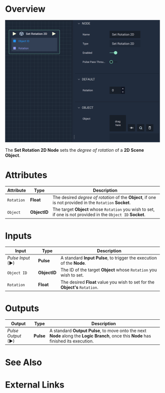 # Overview

![The Set Rotation 2D Node.](../../../.gitbook/assets/setrotationpixel.png)

The **Set Rotation 2D Node** sets the *degree of rotation* of a **2D Scene Object**.

# Attributes

|Attribute|Type|Description|
|---|---|---|
|`Rotation`|**Float**|The desired *degree of rotation* of the **Object**, if one is not provided in the `Rotation` **Socket**.|
|`Object`|**ObjectID** | The target **Object** whose `Rotation` you wish to set, if one is not provided in the `Object ID` **Socket**.|
# Inputs

|Input|Type|Description|
|---|---|---|
|*Pulse Input* (►)|**Pulse**|A standard **Input Pulse**, to trigger the execution of the **Node**.|
| `Object ID` | **ObjectID** | The ID of the target **Object** whose `Rotation` you wish to set. |
| `Rotation` | **Float** | The desired **Float** value you wish to set for the **Object's** `Rotation`.|

# Outputs

|Output|Type|Description|
|---|---|---|
|*Pulse Output* (►)|**Pulse**|A standard **Output Pulse**, to move onto the next **Node** along the **Logic Branch**, once this **Node** has finished its execution.|

# See Also

# External Links

